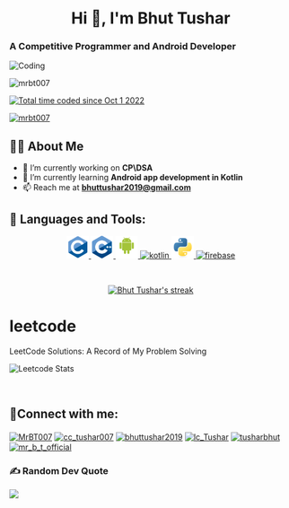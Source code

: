 <h1 align="center">Hi 👋, I'm Bhut Tushar</h1>
<h3 align="left">A Competitive Programmer and Android Developer</h3>
<img alt = "Coding" width = "400" src = "https://camo.githubusercontent.com/b86a9047afd5ab67de4d8d1c1ce6293db7900b997bb10cfdeec7046e7f035fe3/68747470733a2f2f6d69726f2e6d656469756d2e636f6d2f6d61782f313336302f312a495247486d69477361313673746564517649615a66772e676966">

<p align="left"> <img src="https://komarev.com/ghpvc/?username=mrbt007&label=Profile%20views&color=0e75b6&style=flat" alt="mrbt007" /> </p>
<a href="https://wakatime.com/@2f308da2-4111-4683-8cf1-cebe9a6a9dfc"><img src="https://wakatime.com/badge/user/2f308da2-4111-4683-8cf1-cebe9a6a9dfc.svg" alt="Total time coded since Oct 1 2022" /></a>

<p align="left"> <a href="https://github.com/ryo-ma/github-profile-trophy"><img src="https://github-profile-trophy.vercel.app/?username=mrbt007" alt="mrbt007" /></a> </p>

## 🙋‍♂️ About Me

- 🔭 I’m currently working on **CP\DSA**
- 🌱 I’m currently learning **Android app development in Kotlin**
- 📫 Reach me at **bhuttushar2019@gmail.com**

## 🚀 Languages and Tools:

<p align="center">
     <a href="https://www.cprogramming.com/" target="_blank"> <img src="https://raw.githubusercontent.com/devicons/devicon/master/icons/c/c-original.svg" alt="c" width="40" height="40"/> </a> 
     <a href="https://www.w3schools.com/cpp/" target="_blank"> <img src="https://raw.githubusercontent.com/devicons/devicon/master/icons/cplusplus/cplusplus-original.svg" alt="cplusplus" width="40" height="40"/> </a> 
     <a href="https://developer.android.com" target="_blank" rel="noreferrer"> <img src="https://raw.githubusercontent.com/devicons/devicon/master/icons/android/android-original-wordmark.svg" alt="android" width="40" height="40"/> </a>
     <a href="https://kotlinlang.org" target="_blank" rel="noreferrer"> <img src="https://www.vectorlogo.zone/logos/kotlinlang/kotlinlang-icon.svg" alt="kotlin" width="40" height="40"/> </a> 
      <a href="https://www.python.org" target="_blank"> <img src="https://raw.githubusercontent.com/devicons/devicon/master/icons/python/python-original.svg" alt="python" width="40" height="40"/> </a> 
     <a href="https://firebase.google.com/" target="_blank" rel="noreferrer"> <img src="https://www.vectorlogo.zone/logos/firebase/firebase-icon.svg" alt="firebase" width="40" height="40"/> </a> 
</p>
<br/>

<p align="center">
    <a href="https://github.com/MrBT007/github-readme-streak-stats">
        <img title="🔥 Get streak stats for your profile at git.io/streak-stats" alt="Bhut Tushar's streak" src="https://github-readme-streak-stats.herokuapp.com/?user=MrBT007&theme=black-ice&hide_border=true&stroke=0000&background=060A0CD0"/>
    </a>
</p>

# leetcode
LeetCode Solutions: A Record of My Problem Solving

![Leetcode Stats](https://leetcard.jacoblin.cool/lc_Tushar?theme=light&font=Averia%20Gruesa%20Libre&ext=activity)

<!-- ## 📊 My Github Stats

  <br/>
<p align="center"><a href="https://github.com/MrBT007/github-readme-stats"><img src="https://github-readme-stats.vercel.app/api?username=MrBT007&amp;show_icons=true&amp;count_private=true&amp;theme=react&amp;hide_border=true&amp;bg_color=0D1117" alt="Bhut Tushar's Github Stats" /></a></p> -->

<!-- <br/>

<a href="https://github.com/MrBT007/github-readme-activity-graph"><img alt="Bhut Tushar's Activity Graph" src="https://activity-graph.herokuapp.com/graph?username=MrBT007&bg_color=0D1117&color=5BCDEC&line=5BCDEC&point=FFFFFF&hide_border=true" /></a> -->

<br/>

## 🤝Connect with me:

<p align="left">
     <a href="https://linkedin.com/in/BhutTushar" target="blank"><img align="center" src="https://raw.githubusercontent.com/rahuldkjain/github-profile-readme-generator/master/src/images/icons/Social/linked-in-alt.svg" alt="MrBT007" height="30" width="40" /></a>
<a href="https://www.codechef.com/users/cc_tushar007" target="blank"><img align="center" src="https://cdn.jsdelivr.net/npm/simple-icons@3.1.0/icons/codechef.svg" alt="cc_tushar007" height="30" width="40" /></a>  
<a href="https://www.hackerrank.com/bhuttushar2019" target="blank"><img align="center" src="https://raw.githubusercontent.com/rahuldkjain/github-profile-readme-generator/master/src/images/icons/Social/hackerrank.svg" alt="bhuttushar2019" height="30" width="40" /></a>   
<a href="https://www.leetcode.com/lc_Tushar" target="blank"><img align="center" src="https://raw.githubusercontent.com/rahuldkjain/github-profile-readme-generator/master/src/images/icons/Social/leet-code.svg" alt="lc_Tushar" height="30" width="40" /></a>  
<a href="https://codeforces.com/profile/tusharbhut" target="blank"><img align="center" src="https://raw.githubusercontent.com/rahuldkjain/github-profile-readme-generator/master/src/images/icons/Social/codeforces.svg" alt="tusharbhut" height="30" width="40" /></a>
<a href="https://twitter.com/mr_b_t_official" target="blank"><img align="center" src="https://raw.githubusercontent.com/rahuldkjain/github-profile-readme-generator/master/src/images/icons/Social/twitter.svg" alt="mr_b_t_official" height="30" width="40" /></a>    
</p>

### ✍️ Random Dev Quote
![](https://quotes-github-readme.vercel.app/api?type=horizontal&theme=radical)
<!-- 
### 😂 Random Dev Meme
<img src="https://random-memer.herokuapp.com/" width="512px"/> -->
